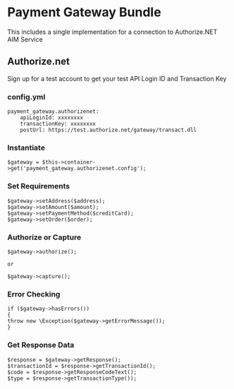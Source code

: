 # Payment Gateway Bundle

This includes a single implementation for a connection to Authorize.NET AIM Service

## Authorize.net

Sign up for a test account to get your test API Login ID and Transaction Key

### config.yml

    payment_gateway.authorizenet:
        apiLoginId: xxxxxxxx
        transactionKey: xxxxxxxx
        postUrl: https://test.authorize.net/gateway/transact.dll

### Instantiate

    $gateway = $this->container->get('payment_gateway.authorizenet.config');

### Set Requirements

    $gateway->setAddress($address);
    $gateway->setAmount($amount);
    $gateway->setPaymentMethod($creditCard);
    $gateway->setOrder($order);

### Authorize or Capture
    
    $gateway->authorize();

    or
    
    $gateway->capture();

### Error Checking

    if ($gateway->hasErrors())
    {
	throw new \Exception($gateway->getErrorMessage());
    }

### Get Response Data

    $response = $gateway->getResponse();
    $transactionId = $response->getTransactionId();
    $code = $response->getResponseCodeText();
    $type = $response->getTransactionType());
